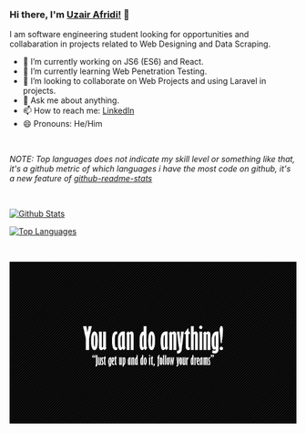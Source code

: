 ### Hi there, I'm [Uzair Afridi!](https://github.com/uzairafridi00) 👋

I am software engineering student looking for opportunities and collabaration in projects related to Web Designing and Data Scraping.

- 🔭 I’m currently working on JS6 (ES6) and React.
- 🌱 I’m currently learning Web Penetration Testing.
- 👯 I’m looking to collaborate on Web Projects and using Laravel in projects.
- 💬 Ask me about anything.
- 📫 How to reach me: [LinkedIn](https://www.linkedin.com/in/uzair-afridi-011bbb199)
- 😄 Pronouns: He/Him

<br />

*NOTE: Top languages does not indicate my skill level or something like that, it's a github metric of which languages i have the most code on github, it's a new feature of [github-readme-stats](https://github.com/anuraghazra/github-readme-stats)*

<br />

[![Github Stats](https://github-readme-stats.vercel.app/api?username=uzairafridi00&show_icons=true&theme=radical)](https://github.com/uzairafridi00/github-readme-stats)

[![Top Languages](https://github-readme-stats.vercel.app/api/top-langs/?username=uzairafridi00&layout=compact&theme=material-palenight)](https://github.com/uzairafridi00/github-readme-stats)

<br />

![You Can Do](https://github.com/uzairafridi00/uzairafridi00/blob/main/images/you_can_do.jpg)

